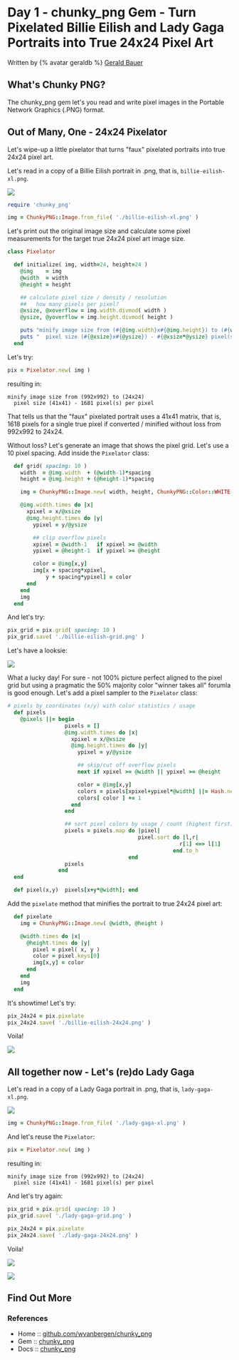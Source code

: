 # Day 1 - chunky_png Gem - Turn Pixelated Billie Eilish and Lady Gaga Portraits into True 24x24 Pixel Art


Written by {% avatar geraldb %} [Gerald Bauer](https://github.com/geraldb)



##  What's Chunky PNG?


The chunky_png gem let's you read and write pixel images in the
Portable Network Graphics (.PNG) format.



##  Out of Many, One - 24x24 Pixelator

Let's wipe-up a little pixelator that
turns "faux" pixelated portraits into true 24x24 pixel art.


Let's read in a copy of a Billie Eilish portrait in .png, that is,
`billie-eilish-xl.png`.

![](i/billie-eilish-xl.png)


``` ruby
require 'chunky_png'

img = ChunkyPNG::Image.from_file( './billie-eilish-xl.png' )
```


Let's print out the original image size
and calculate some pixel measurements for the target
true 24x24 pixel art image size.

``` ruby
class Pixelator

  def initialize( img, width=24, height=24 )
    @img    = img
    @width  = width
    @height = height

    ## calculate pixel size / density / resolution
    ##   how many pixels per pixel?
    @xsize, @xoverflow = img.width.divmod( width )
    @ysize, @yoverflow = img.height.divmod( height )

    puts "minify image size from (#{@img.width}x#{@img.height}) to (#{width}x#{height})"
    puts "  pixel size (#{@xsize}x#{@ysize}) - #{@xsize*@ysize} pixel(s) per pixel"
  end
```


Let's try:

``` ruby
pix = Pixelator.new( img )
```

resulting in:

```
minify image size from (992x992) to (24x24)
  pixel size (41x41) - 1681 pixel(s) per pixel
```

That tells us that the "faux" pixelated
portrait uses a 41x41 matrix, that is, 1618 pixels
for a single true pixel
if converted / minified without loss from
992x992 to 24x24.


Without loss?
Let's generate an image that shows the pixel grid. Let's use
a 10 pixel spacing.
Add inside the `Pixelator` class:

``` ruby
  def grid( spacing: 10 )
    width  = @img.width  + (@width-1)*spacing
    height = @img.height + (@height-1)*spacing

    img = ChunkyPNG::Image.new( width, height, ChunkyPNG::Color::WHITE )

    @img.width.times do |x|
      xpixel = x/@xsize
      @img.height.times do |y|
        ypixel = y/@ysize

        ## clip overflow pixels
        xpixel = @width-1   if xpixel >= @width
        ypixel = @height-1  if ypixel >= @height

        color = @img[x,y]
        img[x + spacing*xpixel,
            y + spacing*ypixel] = color
      end
    end
    img
  end
```


And let's try:

``` ruby
pix_grid = pix.grid( spacing: 10 )
pix_grid.save( './billie-eilish-grid.png' )
```

Let's have a looksie:


![](i/billie-eilish-grid.png)


What a lucky day!
For sure - not 100% picture perfect aligned to the pixel grid
but using a pragmatic the 50% majority color "winner takes all" forumla
is good enough.
Let's add a pixel sampler to the `Pixelator` class:


``` ruby
# pixels by coordinates (x/y) with color statistics / usage
  def pixels
    @pixels ||= begin
                  pixels = []
                  @img.width.times do |x|
                    xpixel = x/@xsize
                    @img.height.times do |y|
                      ypixel = y/@ysize

                      ## skip/cut off overflow pixels
                      next if xpixel >= @width || ypixel >= @height

                      color = @img[x,y]
                      colors = pixels[xpixel+ypixel*@width] ||= Hash.new(0)
                      colors[ color ] += 1
                    end
                  end

                  ## sort pixel colors by usage / count (highest first)
                  pixels = pixels.map do |pixel|
                                         pixel.sort do |l,r|
                                                      r[1] <=> l[1]
                                                    end.to_h
                                      end
                  pixels
                end
  end

  def pixel(x,y)  pixels[x+y*@width]; end
```

Add the `pixelate` method that minifies the portrait to true 24x24 pixel art:

``` ruby
  def pixelate
    img = ChunkyPNG::Image.new( @width, @height )

    @width.times do |x|
      @height.times do |y|
        pixel = pixel( x, y )
        color = pixel.keys[0]
        img[x,y] = color
      end
    end
    img
  end
```

It's showtime!
Let's try:


``` ruby
pix_24x24 = pix.pixelate
pix_24x24.save( './billie-eilish-24x24.png' )
```

Voila!

![](i/billie-eilish-24x24.png)




##  All together now - Let's (re)do Lady Gaga

Let's read in a copy of a Lady Gaga portrait in .png, that is,
`lady-gaga-xl.png`.

![](i/lady-gaga-xl.png)


``` ruby
img = ChunkyPNG::Image.from_file( './lady-gaga-xl.png' )
```

And let's reuse the `Pixelator`:


``` ruby
pix = Pixelator.new( img )
```

resulting in:

```
minify image size from (992x992) to (24x24)
  pixel size (41x41) - 1681 pixel(s) per pixel
```

And let's try again:

``` ruby
pix_grid = pix.grid( spacing: 10 )
pix_grid.save( './lady-gaga-grid.png' )

pix_24x24 = pix.pixelate
pix_24x24.save( './lady-gaga-24x24.png' )
```

Voila!

![](i/lady-gaga-grid.png)

![](i/lady-gaga-24x24.png)




## Find Out More

### References

- Home :: [github.com/wvanbergen/chunky_png](https://github.com/wvanbergen/chunky_png)
- Gem :: [chunky_png](https://rubygems.org/gems/chunky_png)
- Docs :: [chunky_png](http://rubydoc.info/gems/chunky_png)



